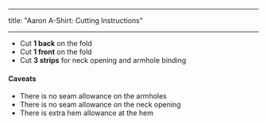 ***

title: "Aaron A-Shirt: Cutting Instructions"

***

- Cut **1 back** on the fold
- Cut **1 front** on the fold
- Cut **3 strips** for neck opening and armhole binding

<Warning>

#### Caveats

- There is no seam allowance on the armholes
- There is no seam allowance on the neck opening
- There is extra hem allowance at the hem

</Warning>
